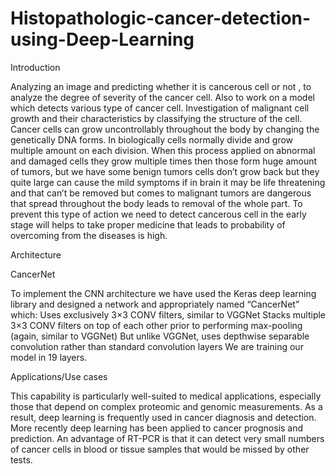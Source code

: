 # Histopathologic-cancer-detection-using-Deep-Learning

Introduction 

Analyzing an image and predicting whether it is cancerous cell or not , to analyze the degree of severity of the cancer cell. Also to work on a model which detects various type of cancer cell. Investigation of malignant cell growth and their characteristics by classifying the structure of the cell.
  Cancer cells can grow uncontrollably throughout the body by changing the genetically DNA forms. In biologically cells normally divide and grow multiple amount on each division.
  When this process applied on abnormal and damaged cells they grow multiple times then those form huge amount of tumors, but we have some benign tumors cells don’t grow back but they quite large  can cause the mild symptoms if in brain it may be life threatening and that can’t be removed but comes to malignant tumors are dangerous that spread throughout the body leads to removal of the whole part.
  To prevent this type of action we need to detect cancerous cell in the early stage will helps to take proper medicine that leads to probability of overcoming from the diseases is high. 

Architecture

CancerNet

To implement the CNN architecture we have used the Keras deep learning library and designed a network and appropriately named “CancerNet” which:
Uses exclusively 3×3 CONV filters, similar to VGGNet
Stacks multiple 3×3 CONV filters on top of each other prior to performing max-pooling (again, similar to VGGNet)
But unlike VGGNet, uses depthwise separable convolution rather than standard convolution layers
We are training our model in 19 layers. 



  Applications/Use cases

This capability is particularly well-suited to medical applications, especially those that depend on complex proteomic and genomic measurements.
As a result, deep learning is frequently used in cancer diagnosis and detection. More recently deep learning has been applied to cancer prognosis and prediction.
An advantage of RT-PCR is that it can detect very small numbers of cancer cells in blood or tissue samples that would be missed by other tests.

